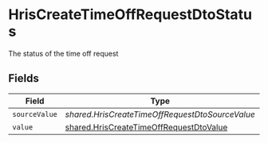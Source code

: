 # HrisCreateTimeOffRequestDtoStatus

The status of the time off request


## Fields

| Field                                                                                                     | Type                                                                                                      | Required                                                                                                  | Description                                                                                               |
| --------------------------------------------------------------------------------------------------------- | --------------------------------------------------------------------------------------------------------- | --------------------------------------------------------------------------------------------------------- | --------------------------------------------------------------------------------------------------------- |
| `sourceValue`                                                                                             | *shared.HrisCreateTimeOffRequestDtoSourceValue*                                                           | :heavy_minus_sign:                                                                                        | N/A                                                                                                       |
| `value`                                                                                                   | [shared.HrisCreateTimeOffRequestDtoValue](../../../sdk/models/shared/hriscreatetimeoffrequestdtovalue.md) | :heavy_minus_sign:                                                                                        | N/A                                                                                                       |